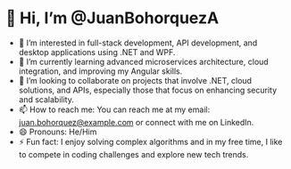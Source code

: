 # 👋 Hi, I’m @JuanBohorquezA

- 👀 I’m interested in full-stack development, API development, and desktop applications using .NET and WPF.
- 🌱 I’m currently learning advanced microservices architecture, cloud integration, and improving my Angular skills.
- 💞️ I’m looking to collaborate on projects that involve .NET, cloud solutions, and APIs, especially those that focus on enhancing security and scalability.
- 📫 How to reach me: You can reach me at my email: juan.bohorquez@example.com or connect with me on LinkedIn.
- 😄 Pronouns: He/Him
- ⚡ Fun fact: I enjoy solving complex algorithms and in my free time, I like to compete in coding challenges and explore new tech trends.
